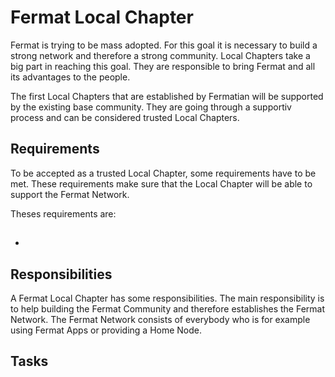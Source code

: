 # Fermat Local Chapter

Fermat is trying to be mass adopted. For this goal it is necessary to build a strong network and therefore a strong community. Local Chapters take a big part in reaching this goal. They are responsible to bring Fermat and all its advantages to the people.

The first Local Chapters that are established by Fermatian will be supported by the existing base community. They are going through a supportiv process and can be considered trusted Local Chapters.

## Requirements

To be accepted as a trusted Local Chapter, some requirements have to be met. These requirements make sure that the Local Chapter will be able to support the Fermat Network.

Theses requirements are:

* ## 


## Responsibilities

A Fermat Local Chapter has some responsibilities. The main responsibility is to help building the Fermat Community and therefore establishes the Fermat Network. The Fermat Network consists of everybody who is for example using Fermat Apps or providing a Home Node.

## Tasks



